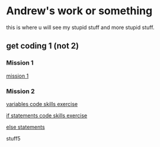 # Andrew's work or something

this is where u will see my stupid stuff and more stupid stuff.

## get coding 1 (not 2)

### Mission 1

[mission 1](mission1.html)

### Mission 2

[variables code skills exercise](variables.html)

[if statements code skills exercise](ifstatements.html)

[else statements](elsestatements.html)

stuff5
